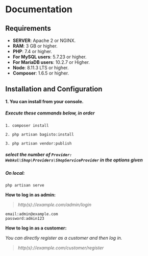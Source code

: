 # Documentation

## Requirements

* **SERVER**: Apache 2 or NGINX.
* **RAM**: 3 GB or higher.
* **PHP**: 7.4 or higher.
* **For MySQL users**: 5.7.23 or higher.
* **For MariaDB users**: 10.2.7 or Higher.
* **Node**: 8.11.3 LTS or higher.
* **Composer**: 1.6.5 or higher.

## Installation and Configuration

**1. You can install from your console.**

##### Execute these commands below, in order

~~~
1. composer install
~~~

~~~
2. php artisan bagisto:install
~~~

~~~
3. php artisan vendor:publish
~~~

##### select the number of `Provider: Webkul\Shop\Providers\ShopServiceProvider` in the options given

##### On local:

~~~
php artisan serve
~~~


**How to log in as admin:**

> *http(s)://example.com/admin/login*

~~~
email:admin@example.com
password:admin123
~~~

**How to log in as a customer:**

*You can directly register as a customer and then log in.*

> *http(s)://example.com/customer/register*